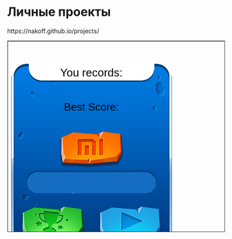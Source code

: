 <h1>Личные проекты</h1>
https://nakoff.github.io/projects/
<br>
<div id="thegame"></div>

<table style="border-collapse: collapse; width: 100.429%; height: 446px;" border="1">
<tbody>

 <tr style="height: 560px;">
<td style="width: 25%; height: 320px;"><img src="https://raw.githubusercontent.com/nakoff/Pixi_Test/main/screen.png" alt="" width="374" height="460" /></td>
<td style="width: 25%;">&nbsp;</td>
<td style="width: 50%; height: 320px; text-align: center;">
<h2>Небольшое дэмо на Pixi.js (Typescript, webpack, DragonBones animation)</h2>
<p><a href="https://nakoff.github.io/bunny/">Играть https://nakoff.github.io/bunny/</a></p>
<p><a href="https://github.com/nakoff/Merge3_Test">Сорцы https://github.com/nakoff/Pixi_Test</a></p>
</td>
</tr>
 
<tr style="height: 560px;">
<td style="width: 25%; height: 320px;"><img src="https://raw.githubusercontent.com/nakoff/Merge3_Test/main/screen.png" alt="" width="256" height="237" /></td>
<td style="width: 25%;">&nbsp;</td>
<td style="width: 50%; height: 320px; text-align: center;">
<h2>Игра жанра "Merge3" (Typescript, Phaser, Webpack)</h2>
<p><a href="https://nakoff.github.io/">Играть https://nakoff.github.io/</a></p>
<p><a href="https://github.com/nakoff/Merge3_Test">Сорцы https://github.com/nakoff/Merge3_Test</a></p>
</td>
</tr>

<tr style="height: 320px;">
<td style="width: 25%; height: 320px;"><img src="https://raw.githubusercontent.com/nakoff/XO_Game/main/xo_game.png" alt="" width="512" height="300" /></td>
<td style="width: 25%;">&nbsp;</td>
<td style="width: 50%; height: 320px; text-align: center;">
<h2>"Крестики-нолики" (Lua, Love2D) </h2>
<p> Режимы игры:</p>
 <li> Player vs Player</li>
 <li> Player vs CPU</li>
 <li> CPU vs CPU</li>
<p><a href="https://github.com/nakoff/XO_Game">https://github.com/nakoff/XO_Game</a></p>
</td>
</tr>
  
<tr style="height: 320px;">
<td style="width: 25%; height: 320px;"><img src="https://raw.githubusercontent.com/nakoff/3dRpg/aec95d6e7eee48135f89d193e396093678482af2/MVP_entity.svg" alt="" width="512" height="300" /></td>
<td style="width: 25%;">&nbsp;</td>
<td style="width: 50%; height: 320px; text-align: center;">
<h2>Прототип 3D игры на движке Unity с использованием паттерна MVP</h2>
<p>(в разработке)</p>
<p><a href="https://github.com/nakoff/3dRpg">https://github.com/nakoff/3dRpg</a></p>
</td>
</tr>
 
<tr style="height: 320px;">
<td style="width: 25%; height: 320px;"><iframe src="//www.youtube.com/embed/X5t7Hu6J3IM" width="560" height="315" frameborder="0" allowfullscreen="allowfullscreen"></iframe></td>
<td style="width: 25%;">&nbsp;</td>
<td style="width: 50%; height: 320px; text-align: center;">
<h2>Психоделический платформер (Unity)</h2>
<p>(2021г)</p>
</td>
</tr>
 
<tr style="height: 320px;">
<td style="width: 25%; height: 320px;"><iframe src="//www.youtube.com/embed/Hkf038_REAk" width="560" height="315" frameborder="0" allowfullscreen="allowfullscreen"></iframe></td>
<td style="width: 25%;">&nbsp;</td>
<td style="width: 50%; height: 320px; text-align: center;">
<h2>Пошаговый шутер с элементами TD</h2>
<p>(2020г)</p>
</td>
</tr>
<tr style="height: 18px;">
<td style="width: 25%; height: 18px;"><iframe src="//www.youtube.com/embed/sWSMjbDG2oE" width="560" height="315" frameborder="0" allowfullscreen="allowfullscreen"></iframe></td>
<td style="width: 25%;">&nbsp;</td>
<td style="width: 50%; height: 18px; text-align: center;">
<h2>Мобильный экшн. Hyper Casual</h2>
<p>(2020г)</p>
</td>
</tr>
<tr style="height: 18px;">
<td style="width: 25%; height: 18px;"><iframe src="//www.youtube.com/embed/kAloYgXVX64" width="560" height="315" frameborder="0" allowfullscreen="allowfullscreen"></iframe></td>
<td style="width: 25%;">&nbsp;</td>
<td style="width: 50%; height: 18px; text-align: center;">
<h2>Мобильный экшн. Hyper Casual</h2>
<p>(2020г)</p>
</td>
</tr>
<tr style="height: 18px;">
<td style="width: 25%; height: 18px;"><iframe src="//www.youtube.com/embed/K03qMrMf2mA" width="560" height="315" frameborder="0" allowfullscreen="allowfullscreen"></iframe></td>
<td style="width: 25%;">&nbsp;</td>
<td style="width: 50%; height: 18px; text-align: center;">
<h2>Игра, сделанная за 48 часов в рамках конкурса.</h2>
<p>(2019г)</p>
</td>
</tr>
<tr style="height: 18px;">
<td style="width: 25%; height: 18px;"><iframe src="//www.youtube.com/embed/ToBYfHweJ2E" width="560" height="315" frameborder="0" allowfullscreen="allowfullscreen"></iframe></td>
<td style="width: 25%;">&nbsp;</td>
<td style="width: 50%; height: 18px; text-align: center;">
<h2>Прототип PVP клиент-серверной (NodeJS) игры.</h2>
<p>(2018г)</p>
</td>
</tr>
<tr style="height: 18px;">
<td style="width: 25%; height: 18px;"><iframe src="//www.youtube.com/embed/mSKEfPYqoWY" width="560" height="315" frameborder="0" allowfullscreen="allowfullscreen"></iframe></td>
<td style="width: 25%;">&nbsp;</td>
<td style="width: 50%; height: 18px; text-align: center;">
<h2>Вариация Match3 игры, сделанная в рамках конкурса на gamedev.ru</h2>
<p>(2017г)</p>
</td>
</tr>
<tr style="height: 18px;">
<td style="width: 25%; height: 18px;"><iframe src="//www.youtube.com/embed/lqudJLVrDbg" width="560" height="315" frameborder="0" allowfullscreen="allowfullscreen"></iframe></td>
<td style="width: 25%;">&nbsp;</td>
<td style="width: 50%; height: 18px; text-align: center;">
<h2>Мобильное приложение для заказа еды с существующего сайта.</h2>
<p>(2016г)</p>
<p><a href="https://github.com/nakoff/SiteApp">https://github.com/nakoff/SiteApp</a></p>
</td>
</tr>
<tr style="height: 18px;">
<td style="width: 25%; height: 18px;"><iframe src="//www.youtube.com/embed/vOrpkTKV1K8" width="560" height="315" frameborder="0" allowfullscreen="allowfullscreen"></iframe></td>
<td style="width: 25%;">&nbsp;</td>
<td style="width: 50%; height: 18px; text-align: center;">
<h2>Еще одна конкурсная игра в жанре Tower Defense.</h2>
<p>(2014г)</p>
<p><a href="https://github.com/nakoff/UnG">https://github.com/nakoff/UnG</a></p>
</td>
</tr>
<tr style="height: 18px;">
<td style="width: 25%; height: 18px;"><iframe src="//www.youtube.com/embed/D-r8lV6nClQ" width="560" height="315" frameborder="0" allowfullscreen="allowfullscreen"></iframe></td>
<td style="width: 25%;">&nbsp;</td>
<td style="width: 50%; height: 18px;">
<h2 style="text-align: center;">Одна из первых игр.</h2>
<p style="text-align: center;">(2013г)</p>
<p style="text-align: center;"><a href="https://github.com/nakoff/IWYB">https://github.com/nakoff/IWYB</a></p>
</td>
</tr>
</tbody>
</table>
